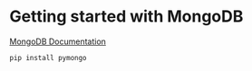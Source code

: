 # Getting started with MongoDB

[MongoDB Documentation](https://pymongo.readthedocs.io/en/stable/)

```
pip install pymongo
```
